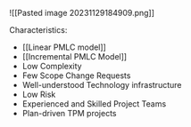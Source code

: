 
![[Pasted image 20231129184909.png]]

Characteristics:
- [[Linear PMLC model]]
- [[Incremental PMLC Model]]
- Low Complexity 
- Few Scope Change Requests
- Well-understood Technology infrastructure 
- Low Risk
- Experienced and Skilled Project Teams
- Plan-driven TPM projects

